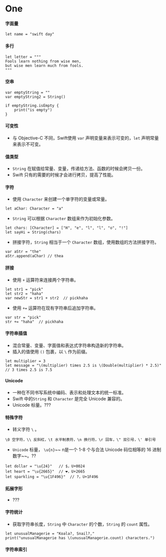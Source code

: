 # One

#### 字面量

```
let name = "swift day"
```

#### 多行

```
let letter = """
Fools learn nothing from wise men, 
but wise men learn much from fools.
"""
```

#### 空串

```
var emptyString = ""
var emptyString2 = String()

if emptyString.isEmpty {
    print("is empty")
}
```

#### 可变性

* 与 Objective-C 不同，Swift使用 `var` 声明变量来表示可变的，`let` 声明常量来表示不可变。

#### 值类型

* `String` 在赋值给常量、变量，传递给方法、函数的时候会拷贝一份。
* Swift 只有的需要的时候才会进行拷贝，提高了性能。

#### 字符

* 使用 `Character` 来创建一个单字符的变量或常量。

```
let aChar: Character = "a"
```

* `String` 可以根据 `Character` 数组来作为初始化参数。

```
let chars: [Character] = ["H", "e", "l", "l", "o", "!"]
let sayHi = String(chars)
```

* 拼接字符，`String` 相当于一个 `Character` 数组，使用数组的方法拼接字符。

```
var aStr = "the"
aStr.append(aChar) // thea
```

#### 拼接

* 使用 `+` 运算符来连接两个字符串。

```
let str1 = "pick"
let str2 = "haha"
var newStr = str1 + str2  // pickhaha
```

* 使用 `+=` 运算符在现有字符串后追加字符串。

```
var str = "pick"
str += "haha"  // pickhaha
```

#### 字符串插值

* 混合常量、变量、字面值和表达式字符串构造新的字符串。
* 插入的值使用 `()` 包裹，以 `\` 作为前缀。

```
let multiplier = 3
let message = "\(multiplier) times 2.5 is \(Double(multiplier) * 2.5)"
// 3 times 2.5 is 7.5
```

#### Unicode

* 一种在不同书写系统中编码、表示和处理文本的统一标准。
* Swift 中的`String` 和 `Character` 是完全 Unicode 兼容的。
* Unicode 标量。???

#### 特殊字符

* 转义字符  `\` 。

```
\0 空字符，\\ 反斜杠，\t 水平制表符，\n 换行符，\r 回车，\" 双引号，\' 单引号
```

* `Unicode` 标量， `\u{n}`~~ n是一个  1-8 个与合法 Unicode 码位相等的 16 进制数字~~。??

```
let dollar = "\u{24}"   // $，U+0024
let heart = "\u{2665}"  // ❤，U+2665
let sparkling = "\u{1F496}"  // ?，U+1F496
```

#### 拓展字形

* ???

#### 字符统计

* 获取字符串长度，`String` 中 `Character` 的个数，`String` 的 `count` 属性。

```
let unusualManagerie = "Koala?, Snail?,"
print("unusualManagerie has \(unusualManagerie.count) characters.")
```

#### 字符串索引



